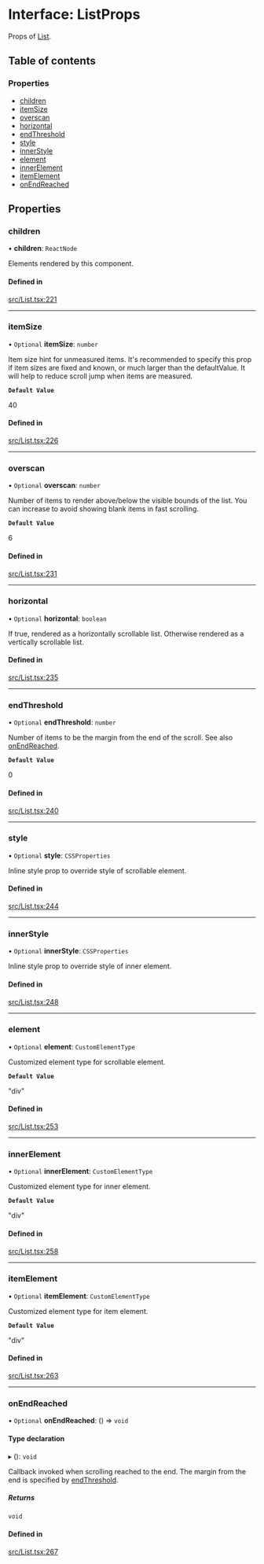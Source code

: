 # Interface: ListProps

Props of [List](../API.md#list).

## Table of contents

### Properties

- [children](ListProps.md#children)
- [itemSize](ListProps.md#itemsize)
- [overscan](ListProps.md#overscan)
- [horizontal](ListProps.md#horizontal)
- [endThreshold](ListProps.md#endthreshold)
- [style](ListProps.md#style)
- [innerStyle](ListProps.md#innerstyle)
- [element](ListProps.md#element)
- [innerElement](ListProps.md#innerelement)
- [itemElement](ListProps.md#itemelement)
- [onEndReached](ListProps.md#onendreached)

## Properties

### children

• **children**: `ReactNode`

Elements rendered by this component.

#### Defined in

[src/List.tsx:221](https://github.com/inokawa/virtua/blob/c382460/src/List.tsx#L221)

___

### itemSize

• `Optional` **itemSize**: `number`

Item size hint for unmeasured items. It's recommended to specify this prop if item sizes are fixed and known, or much larger than the defaultValue. It will help to reduce scroll jump when items are measured.

**`Default Value`**

40

#### Defined in

[src/List.tsx:226](https://github.com/inokawa/virtua/blob/c382460/src/List.tsx#L226)

___

### overscan

• `Optional` **overscan**: `number`

Number of items to render above/below the visible bounds of the list. You can increase to avoid showing blank items in fast scrolling.

**`Default Value`**

6

#### Defined in

[src/List.tsx:231](https://github.com/inokawa/virtua/blob/c382460/src/List.tsx#L231)

___

### horizontal

• `Optional` **horizontal**: `boolean`

If true, rendered as a horizontally scrollable list. Otherwise rendered as a vertically scrollable list.

#### Defined in

[src/List.tsx:235](https://github.com/inokawa/virtua/blob/c382460/src/List.tsx#L235)

___

### endThreshold

• `Optional` **endThreshold**: `number`

Number of items to be the margin from the end of the scroll. See also [onEndReached](ListProps.md#onendreached).

**`Default Value`**

0

#### Defined in

[src/List.tsx:240](https://github.com/inokawa/virtua/blob/c382460/src/List.tsx#L240)

___

### style

• `Optional` **style**: `CSSProperties`

Inline style prop to override style of scrollable element.

#### Defined in

[src/List.tsx:244](https://github.com/inokawa/virtua/blob/c382460/src/List.tsx#L244)

___

### innerStyle

• `Optional` **innerStyle**: `CSSProperties`

Inline style prop to override style of inner element.

#### Defined in

[src/List.tsx:248](https://github.com/inokawa/virtua/blob/c382460/src/List.tsx#L248)

___

### element

• `Optional` **element**: `CustomElementType`

Customized element type for scrollable element.

**`Default Value`**

"div"

#### Defined in

[src/List.tsx:253](https://github.com/inokawa/virtua/blob/c382460/src/List.tsx#L253)

___

### innerElement

• `Optional` **innerElement**: `CustomElementType`

Customized element type for inner element.

**`Default Value`**

"div"

#### Defined in

[src/List.tsx:258](https://github.com/inokawa/virtua/blob/c382460/src/List.tsx#L258)

___

### itemElement

• `Optional` **itemElement**: `CustomElementType`

Customized element type for item element.

**`Default Value`**

"div"

#### Defined in

[src/List.tsx:263](https://github.com/inokawa/virtua/blob/c382460/src/List.tsx#L263)

___

### onEndReached

• `Optional` **onEndReached**: () => `void`

#### Type declaration

▸ (): `void`

Callback invoked when scrolling reached to the end. The margin from the end is specified by [endThreshold](ListProps.md#endthreshold).

##### Returns

`void`

#### Defined in

[src/List.tsx:267](https://github.com/inokawa/virtua/blob/c382460/src/List.tsx#L267)
